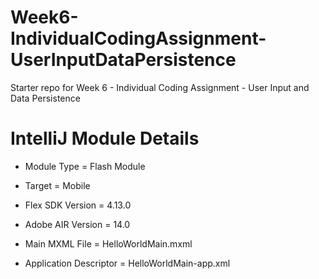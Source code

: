 Week6-IndividualCodingAssignment-UserInputDataPersistence
=========================================================

Starter repo for Week 6 - Individual Coding Assignment - User Input and Data Persistence

IntelliJ Module Details
=======================

* Module Type = Flash Module
* Target = Mobile
* Flex SDK Version = 4.13.0
* Adobe AIR Version = 14.0

* Main MXML File = HelloWorldMain.mxml
* Application Descriptor = HelloWorldMain-app.xml